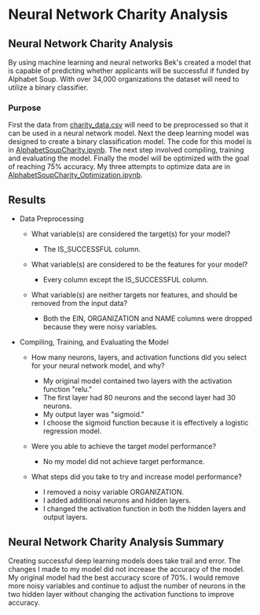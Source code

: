 # Neural Network Charity Analysis

## Neural Network Charity Analysis
By using machine learning and neural networks Bek's created a model that is capable of predicting whether applicants will be successful if funded by Alphabet Soup.
With over 34,000 organizations the dataset will need to utilize a binary classifier.

### Purpose
First the data from [charity_data.csv](Resources/charity_data.csv) will need to be preprocessed so that it can be used in a neural network model.
Next the deep learning model was designed to create a binary classification model.
The code for this model is in [AlphabetSoupCharity.ipynb](AlphabetSoupCharity.ipynb).
The next step involved compiling, training and evaluating the model.
Finally the model will be optimized with the goal of reaching 75% accuracy.
My three attempts to optimize data are in [AlphabetSoupCharity_Optimization.ipynb](AlphabetSoupCharity_Optimization.ipynb).


## Results
-  Data Preprocessing
	- What variable(s) are considered the target(s) for your model?
		- The IS_SUCCESSFUL column.
	
	- What variable(s) are considered to be the features for your model?
		- Every column except the IS_SUCCESSFUL column.
	
	- What variable(s) are neither targets nor features, and should be removed from the input data?
		- Both the EIN, ORGANIZATION and NAME columns were dropped because they were noisy variables.
		
-  Compiling, Training, and Evaluating the Model
	- How many neurons, layers, and activation functions did you select for your neural network model, and why?
		- My original model contained two layers with the activation function "relu." 
		- The first layer had 80 neurons and the second layer had 30 neurons.
		- My output layer was "sigmoid."
		- I choose the sigmoid function because it is effectively a logistic regression model.
	
	- Were you able to achieve the target model performance?
	 	- No my model did not achieve target performance.

	- What steps did you take to try and increase model performance?
	 	- I removed a noisy variable ORGANIZATION.
	 	- I added additional neurons and hidden layers.
	 	- I changed the activation function in both the hidden layers and output layers.
	
## Neural Network Charity Analysis Summary
Creating successful deep learning models does take trail and error.
The changes I made to my model did not increase the accuracy of the model.
My original model had the best accuracy score of 70%.
I would remove more noisy variables and continue to adjust the number of neurons in the two hidden layer without changing the activation functions to improve accuracy.




